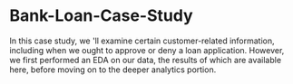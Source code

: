 # Bank-Loan-Case-Study
In this case study, we  'll examine certain customer-related information, including when we ought to approve or deny a loan  application.  However, we first performed an EDA on our data, the results of which are available here, before moving on to the deeper analytics portion.
